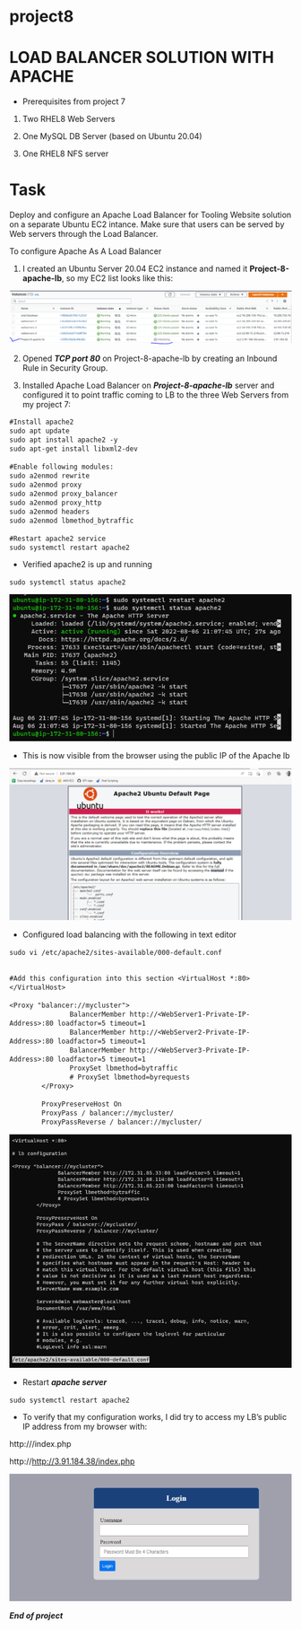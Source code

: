 # project8

# LOAD BALANCER SOLUTION WITH APACHE

* Prerequisites from project 7


1. Two RHEL8 Web Servers

2. One MySQL DB Server (based on Ubuntu 20.04)

3. One RHEL8 NFS server

# Task
Deploy and configure an Apache Load Balancer for Tooling Website solution on a separate Ubuntu EC2 intance. Make sure that users can be served by Web servers through the Load Balancer.




To configure Apache As A Load Balancer

1. I created an Ubuntu Server 20.04 EC2 instance and named it **Project-8-apache-lb**, so my EC2 list looks like this:

![apache8.PNG](./images/apache8.PNG)

2. Opened ***TCP port 80*** on Project-8-apache-lb by creating an Inbound Rule in Security Group.


3. Installed Apache Load Balancer on ***Project-8-apache-lb*** server and configured it to point traffic coming to LB to the three Web Servers from my project 7:

```
#Install apache2
sudo apt update
sudo apt install apache2 -y
sudo apt-get install libxml2-dev

#Enable following modules:
sudo a2enmod rewrite
sudo a2enmod proxy
sudo a2enmod proxy_balancer
sudo a2enmod proxy_http
sudo a2enmod headers
sudo a2enmod lbmethod_bytraffic

#Restart apache2 service
sudo systemctl restart apache2

```

* Verified apache2 is up and running


`sudo systemctl status apache2`


![apache-up-running.PNG](./images/apache-up-running.PNG)

* This is now visible from the browser using the public IP of the Apache lb

![apache-url.PNG](./images/apache-url.PNG)


* Configured load balancing with the following in text editor


`sudo vi /etc/apache2/sites-available/000-default.conf`

```

#Add this configuration into this section <VirtualHost *:80>  </VirtualHost>

<Proxy "balancer://mycluster">
               BalancerMember http://<WebServer1-Private-IP-Address>:80 loadfactor=5 timeout=1
               BalancerMember http://<WebServer2-Private-IP-Address>:80 loadfactor=5 timeout=1
               BalancerMember http://<WebServer3-Private-IP-Address>:80 loadfactor=5 timeout=1
               ProxySet lbmethod=bytraffic
               # ProxySet lbmethod=byrequests
        </Proxy>

        ProxyPreserveHost On
        ProxyPass / balancer://mycluster/
        ProxyPassReverse / balancer://mycluster/

```

![lb-apache-configured.PNG](./images/lb-apache-configured.PNG)


* Restart ***apache server***

`sudo systemctl restart apache2`


* To verify that my configuration works, I did try to access my LB’s public IP address from my browser with:


http://<Load-Balancer-Public-IP-Address-or-Public-DNS-Name>/index.php


http://http://3.91.184.38/index.php


![Result.PNG](./images/Result.PNG)




***End of project***
